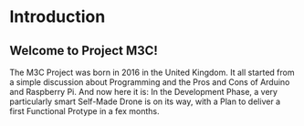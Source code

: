 # Introduction
## Welcome to Project M3C!
The M3C Project was born in 2016 in the United Kingdom.
It all started from a simple discussion about Programming and the Pros and Cons of Arduino and Raspberry Pi.
And now here it is: In the Development Phase, a very particularly smart Self-Made Drone is on its way, with a Plan to deliver a first Functional Protype in a fex months.


